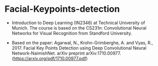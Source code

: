 # Facial-Keypoints-detection

* Introduction to Deep Learning (IN2346) at Technical University of Munich. The course is based on the CS231n: Convolutional Neural Networks for Visual Recognition from Standford University. 

* Based on the paper: Agarwal, N., Krohn-Grimberghe, A. and Vyas, R., 2017. Facial Key Points Detection using Deep Convolutional Neural Network-NaimishNet. arXiv preprint arXiv:1710.00977.  (https://arxiv.org/pdf/1710.00977.pdf)


